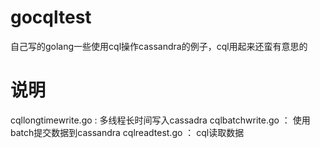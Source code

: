 # gocqltest
自己写的golang一些使用cql操作cassandra的例子，cql用起来还蛮有意思的
# 说明
cqllongtimewrite.go : 多线程长时间写入cassadra
cqlbatchwrite.go ： 使用batch提交数据到cassandra
cqlreadtest.go ： cql读取数据
